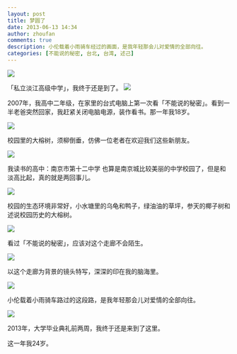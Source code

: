 ```yaml
---
layout: post
title: 梦圆了
date: 2013-06-13 14:34
author: zhoufan
comments: true
description: 小伦载着小雨骑车经过的画面，是我年轻那会儿对爱情的全部向往。
categories: [不能说的秘密, 台北, 台湾, 述己]
---
```

<p><img src="http://zhoufan.org/wp-content/uploads/2013/06/IMG_1223-1024x764.jpg" class="img-responsive"/></p>

<p>「私立淡江高级中学」，我终于还是到了。
<!--more-->
<img class="img-responsive" src="http://zhoufan.org/wp-content/uploads/2013/06/IMG_1229-1024x764.jpg" /></p>

<p>2007年，我高中二年级，在家里的台式电脑上第一次看「不能说的秘密」。看到一半老爸突然回家，我赶紧关闭电脑电源，装作看书。那一年我18岁。</p>

<p><img class="img-responsive" src="http://zhoufan.org/wp-content/uploads/2013/06/IMG_1215-764x1024.jpg" /></p>

<p>校园里的大榕树，须柳倒垂，仿佛一位老者在欢迎我们这些新朋友。</p>

<p><img class="img-responsive" src="http://zhoufan.org/wp-content/uploads/2013/06/IMG_1219-1024x764.jpg" /></p>

<p>我读书的高中：南京市第十二中学 也算是南京城比较美丽的中学校园了，但是和淡高比起，真的就是两回事儿。</p>

<p><img class="img-responsive" src="http://zhoufan.org/wp-content/uploads/2013/06/IMG_1221-1024x764.jpg" /></p>

<p>校园的生态环境非常好，小水塘里的乌龟和鸭子，绿油油的草坪，参天的椰子树和述说校园历史的大榕树。</p>

<p><img class="img-responsive" src="http://zhoufan.org/wp-content/uploads/2013/06/IMG_1227-1024x764.jpg" /></p>

<p>看过「不能说的秘密」，应该对这个走廊不会陌生。</p>

<p><img src="http://zhoufan.org/wp-content/uploads/2013/06/IMG_1281.jpg" class="img-responsive" /></p>

<p>以这个走廊为背景的镜头特写，深深的印在我的脑海里。</p>

<p><img class="img-responsive" src="http://zhoufan.org/wp-content/uploads/2013/06/IMG_1228-1024x765.jpg"/></p>

<p>小伦载着小雨骑车路过的这段路，是我年轻那会儿对爱情的全部向往。</p>

<p><img class="img-responsive" src="http://zhoufan.org/wp-content/uploads/2013/06/IMG_1280-1024x763.jpg" /></p>

<p>2013年，大学毕业典礼前两周，我终于还是来到了这里。</p>

<p>这一年我24岁。</p>

